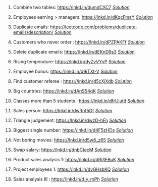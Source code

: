 1. Combine two tables: https://lnkd.in/dumdCXC7
   _[Solution](./Solutions/Question1.sql)_

2. Employees earning > managers: https://Inkd.in/dKqcFmzY
   _[Solution](./Solutions/Question2.sql)_

3. Duplicate emails: https://leetcode.com/problems/duplicate-emails/description/
   _[Solution](./Solutions/Question3.sql)_

4. Customers who never order : https://lnkd.in/dPZPAKFf
   _[Solution](./Solutions/Question4.sql)_

5. Delete duplicate emails: https://lnkd.in/dEKnD9s3
   _[Solution](./Solutions/Question5.sql)_

6. Rising temperature: https://lnkd.in/dyZvVYvP
   _[Solution](./Solutions/Question6.sql)_

7. Employee bonus: https://Inkd.in/d9iTXt-V
   _[Solution](./Solutions/Question7.sql)_

8. Find customer referee : https://lnkd.in/d5cXjXdb
   _[Solution](./Solutions/Question8.sql)_

9. Big countries: https://lnkd.in/dAnS54qK
   _[Solution](./Solutions/Question9.sql)_

10. Classes more than 5 students : https://lnkd.in/dfrUiutd
    _[Solution](./Solutions/Question10.sql)_

11. Sales person: https://lnkd.in/dwRnf5Df
    _[Solution](./Solutions/Question11.sql)_

12. Triangle judgement: https://lnkd.in/dwzD-hFn
    _[Solution](./Solutions/Question12.sql)_

13. Biggest single number: https://lnkd.in/d4F5zHDs
    _[Solution](./Solutions/Question13.sql)_

14. Not boring movies: https://lnkd.in/d5w8_z65
    _[Solution](./Solutions/Question14.sql)_

15. Swap salary: https://lnkd.in/dnbCtecM
    _[Solution](./Solutions/Question15.sql)_

16. Product sales analysis 1: https://lnkd.in/dRj3EBuK
    _[Solution](./Solutions/Question16.sql)_

17. Project employees 1: https://lnkd.in/dvGHsbKQ
    _[Solution](./Solutions/Question17.sql)_

18. Sales analysis III : https://lnkd.in/d_y_rxPh
    _[Solution](./Solutions/Question18.sql)_
